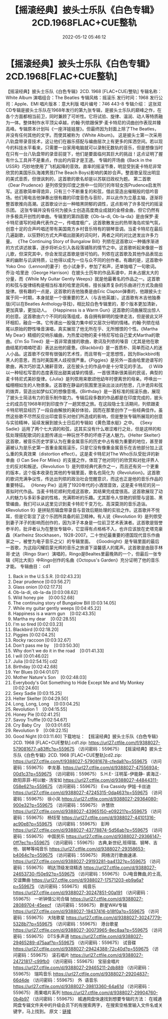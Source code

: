 ﻿---
title: 【摇滚经典】披头士乐队《白色专辑》2CD.1968FLAC+CUE整轨
date: 2022-05-12 05:46:12
categories: 外语音乐
tags: 外语音乐
---
# 【摇滚经典】披头士乐队《白色专辑》2CD.1968[FLAC+CUE整轨]

【摇滚经典】披头士乐队《白色专辑》2CD. 1968
[FLAC+CUE/整轨]
专辑名称：White Album
演唱组合：The Beatles
专辑风格：摇滚乐
发行时间：1968
发行公司：Apple、EMI
唱片版本：意大利版
唱片编号：746 443-8
专辑介绍：
这张双CD专辑是披头士乐队在1968年发行的第九张专辑，是披头士乐队的巅峰之作，在各个方面都相当前卫，同时兼顾了可听性。它将试验、旋律、温润、动人等特质融为一体。整体制作水平顶尖卓越，约翰·列侬跟保罗·麦卡特尼的词曲创作表现并臻高峰。专辑原本计划叫《一座洋娃娃屋》。但最终因为封面上除了The
Beatles，并没有任何其他的文字。而使其被称为《White Album》。
这是披头士第一次采用八轨盘带录音技术，这让他们在器乐搭配与编曲层次上有更多的挥洒空间。若以现今的科技水平看来，只需要一台家用电脑就可以录制无数轨的音乐，但是想像当时在只有一台八轨盘带的录音前提下，他们是要面临何其巨大的挑战！这点证明了握有什么工具并不是重点，作出的内容才是王道。
专辑的开场曲《Back in the
USSR》巧妙地使用了飞机起降的音效。直率的摇滚节奏，明显受到麦卡特尼非常欣赏的美国乐队海滩男孩(The Beach
Boys)影响的美妙合声。整首歌呈现出明显的美式音质，但很讽刺的，这首歌的歌名却是以苏联旧政权为题。
第二首歌《Dear
Prudence》是列侬受到印度之旅中一位同行的年轻女孩Prudence启发所写。这首歌简单得诡异，只有三个不断重复的和弦，借此营造出催眠般的低吟音场。他们用电吉他弹奏出很有趣的印度音色与音阶，并以此作为立基主轴，逐渐将整首歌推向高潮。这首歌设计出一种暗黑阴郁的调性，这点影响了许多现代的摇滚乐团。
这张专辑并没有任何为披头士创造高度商业成就的金榜金曲，但它仍然有许多极具开创性的单曲。专辑里的第四首歌《Ob-la-di,
Ob-la-da》是由保罗·麦卡特尼谱写的经典代表作之一，传唱度极广。这首歌散发出的热带海岛欢愉气氛，创意十足的合声吟唱还带有美国南方乡村音乐特有的钢琴音调。当麦卡特尼在最后几遍副歌，以狂野的方式大声唱出甜美的词句时，两者之间的对比迸发出许多力量。
《The Continuing Story of
Bungalow
Bill》列侬在这首歌以一种循序渐进的方式讲述故事，逐步将听众引入各段落铺陈的情节之中。这首歌听起来像是一首儿歌，但深究其中，你会发现这首歌是很可怕的。列侬在这首歌及其他作品表现出来的幽默与讥讽特质，让他得以成为一位与众不同的创作者。有趣的是，这首歌中Yoko
Ono（Lennon的妻子）也小试身手，参加了和声，还单独唱了一句歌词。
乔治·哈里逊（George
Harrison）在披头士历年的作品系谱中，并未占据太大的分量，而《While My Guitar Gently
Weeps》就是他最著名的作品之一。这首歌的和弦与旋律结构是相当标准的哈里逊风格，擅长操弄复杂的乐曲进行方式及曲扭旋律。很有趣的一点是，这首歌的吉他独奏是由Eric
Clapton弹奏的，他跟披头士属于同一时期，本身就是一个很重要的艺人（与吉他英雄）。这首歌有木吉他独奏版(可以在Beatles
Anthology寻找)，相比较白色专辑里的，那个版本更加清新，更加真挚，更加动人。
《Happiness is a Warm
Gun》这首歌的词曲展现出惊人的创意。这首歌由六个不同的段落组成，各自拥有鲜明的旋律走法，但是彼此又环环相扣，融合一体。它传递出一股强力集中却又层次分明的情绪。约翰·列侬在结尾以原始的野性嗓音演唱，真实展现了他无所在乎、无所憾恨的个性。《Martha
My Dear》精细的交响乐编曲，为热爱动物的麦卡特尼写给自己爱犬Martha的歌曲。《I’m So
Tired》是一首非常直接的歌曲，歌词及列侬的嗓音（尤其是他在歌曲结尾的喃喃呓语）表达出他的疲惫。《Blackbird》是一首质朴、简单而动人的迷人小品。这首歌不仅带有很强的艺术性，而且带有一定思想性，因为Blackbird有黑人的意思，而当时美国黑人歧视很严重。《Piggies》是另外一首由哈里逊谱写的歌曲，再次巧妙混入猪鼾音效，这在披头士的作品中是十分常见的手法。
《I
Will》以一种轻松写意的态度表现出甜美诚挚的情感，一首很清新很美丽的民谣，典型的麦卡特尼式美妙旋律。《Julia》是列侬用来歌颂他幼年时便离世的母亲。呼唤出一幅栩栩如生的人物景象。这首歌在静谥的氛围里渲染出淡淡的愁思，几许诡异和弦的拨弄，营造出如梦似幻的想像意境。《Birthday》是一首标准的摇滚乐曲，展现了披头士简洁有力的音乐制作能力。专辑后段多数的作品都是在印度完成的，披头士的成员在1968年时到印度作了一趟冥想之旅。在这段隐士生活期间，列侬跟麦卡特尼明显经历了一段自由解放的美妙体验，因而在那里创作了一些经典佳作。虽然这些歌不尽然反应出印度音乐对他们所造成的影响，但是整张专辑所展现的创意与实验精神，延续发展到披头士日后的专辑如《黄色潜水艇》之中。
《Sexy
Sadie》运用了两个七大调的和弦，这其实没有什么艰涩难行之处，但是这样的和弦处理搭配歌词的主题传递出一种玩世不恭的坏痞子迷人魅力。《Helter
Skelter》这首歌，被音乐历史学家认为在重金属音乐的历史中占有极为重要的地位，甚至普遍被认为是乐史第一首重金属摇滚乐，只是它没有像重金属音乐在吉他部分加上这么重的失真效果（distortion
effect）。这是麦卡特尼对The Who乐队受批评的新单曲《I Can See For
Miles》的支援之作，体现了他对同行的欣赏和对批评界人士的反对和叛逆。《Revolution
1》是列侬经典代表作之一，而且还有另一个更重的版本，这个版本收录在其他的专辑里面，歌名也简化为《Revolution》。这首歌的歌词充满争议性，传达出列侬的政治社会觉醒意识，而这也正是他的音乐作品的重要特征。
《Honey
Pie》运用了1920年代的小酒馆音效，这是麦卡特尼的另一首拟时代作品。当麦卡特尼顺利完成这首歌，其结果完成度很高。这首歌展现了动人的魅力与多彩多姿的性格，充满聆听的乐趣。尤其那令人惊艳的铜管与竖笛、黑管编曲，我们可以从这里见识到麦卡特尼千变万化、高深莫测的音乐造诣。《Revolution
9》是拼贴剪辑盘带录音与音效后期处理的实验之作。这首歌并不悦耳，但是它彰显了这个乐团所具备的前卫精神。有人说《Revolution
9》是列侬受到妻子洋子的影响而创作的，因为洋子本身是一位前卫艺术表演者。这首歌是毁誉参半的，批评者认为在整张专辑中，它显得有点格格不入，也许应该放在史塔克豪森（Karlheinz
Stockhasen，1928-2007。二十世纪最重要的德国现代音乐作曲家之一，被誉为电子音乐之父）的专辑里面。
《Goodnight》是专辑里面的最后一首歌，为这段闪耀启蒙光辉的音乐之旅谱下温馨感人的尾声。这首歌是由鼓手林哥·史达（Ringo
Starr）演唱的，Ringo是Bealtes里最晚熟的一个，但最后一张专辑《阿比大街》中Ringo创作的名曲《Octopus's
Garden》充分证明了他的音乐才能。
专辑曲目：
cd1
01. Back in the
U.S.S.R.
[0:02:43.23]
02. Dear
prudence
[0:03:56.27]
03. Glass
onion
[0:02:17.73]
04. Ob-la-di,
ob-la-da
[0:03:08.62]
05. Wild honey
pie    [0:00:52.68]
06. The continuing story of
Bungalow Bill
[0:03:14.05]
07. While my guitar gently
weeps
[0:04:45.22]
08. Happiness is a warm
gun    [0:02:43.35]
09. Martha my
dear    [0:02:28.55]
10. I'm so
tired
[0:02:03.23]
11. Blackbird
[0:02:18.20]
12. Piggies
[0:02:04.25]
13. Rocky
raccoon
[0:03:32.67]
14. Don't pass me
by    [0:03:50.30]
15. Why don't we do it in the
road    [0:01:41.33]
16. I will
[0:01:46.02]
17. Julia
[0:02:54.15]
cd2
01. Birthday
[0:02:42.68]
02. Yer Blues
[0:04:01.07]
03. Mother Nature's
Son    [0:02:48.03]
04. Everybody's Got Something
to Hide Except Me and My Monkey
[0:02:24.60]
05. Sexy
Sadie
[0:03:15.25]
06. Helter
Skelter
[0:04:29.50]
07. Long, Long,
Long    [0:03:04.25]
08. Revolution
1    [0:04:15.55]
09. Honey Pie
[0:02:41.25]
10. Savoy
Truffle
[0:02:54.67]
11. Cry Baby
Cry    [0:03:01.65]
12. Revolution
9    [0:08:22.15]
13. Good
Night
[0:03:11.60]
下载地址：
【摇滚经典】披头士乐队《白色专辑》2CD. 1968
[FLAC+CUE整轨].cd1.zip: https://url27.ctfile.com/f/9388027-579081677-a83ffc?p=559675
（访问密码：559675）
【摇滚经典】披头士乐队《白色专辑》2CD. 1968 [FLAC+CUE整轨]cd2.zip: https://url27.ctfile.com/f/9388027-579081678-cfeda8?p=559675
（访问密码：559675）
李龙基.
https://url27.ctfile.com/d/9388027-47556934-00d1c3?p=559675
（访问密码：559675）
S.H.E- 汪明荃-伊能静- 裘海正-欧阳菲菲-柯以敏- 汤宝如
https://url27.ctfile.com/d/9388027-44844311-058e62?p=559675
（访问密码：559675）
Eva Cassidy
伊娃·卡丝迪
https://url27.ctfile.com/d/9388027-47245315-0da463?p=559675
（访问密码：559675）
徐小凤
https://url27.ctfile.com/d/9388027-29364080-900e32?p=559675
（访问密码：559675）
许慧欣
https://url27.ctfile.com/d/9388027-43965150-e09221?p=559675
（访问密码：559675）
杨钰莹
https://url27.ctfile.com/d/9388027-44101316-ac90e8?p=559675
（访问密码：559675）
彭羚
https://url27.ctfile.com/d/9388027-43778874-5d56ab?p=559675
（访问密码：559675）
中国民乐
https://url27.ctfile.com/d/9388027-29366147-0ff7ec?p=559675
（访问密码：559675）
古典,新世纪,班得瑞、钢琴、吉他、钢琴等纯音乐
https://url27.ctfile.com/d/9388027-29358653-b4064c?p=559675
（访问密码：559675）
网络流行歌曲速递.
https://url27.ctfile.com/d/9388027-29193281-ba4132?p=559675
（访问密码：559675）
明达顶级发烧精选
https://url27.ctfile.com/d/9388027-24653730-f50e92?p=559675
（访问密码：559675）
DJ电音舞曲,的士高, 交谊舞曲
https://url27.ctfile.com/d/9388027-17571203-eb9a6a?p=559675
（访问密码：559675）
纯音乐
https://url27.ctfile.com/d/9388027-30247851-00a191
（访问密码：559675）
一听钟情公司合辑
https://url27.ctfile.com/d/9388027-28089704-45eecf
（访问密码：559675）
群星WAV专辑
https://url27.ctfile.com/d/9388027-19437416-b18f0a?p=559675
（访问密码：559675）
大陆歌星
https://url27.ctfile.com/d/9388027-30247779-5328b7?p=559675
（访问密码：559675）
港台歌星
https://url27.ctfile.com/d/9388027-30073965-8ec8aa?p=559675
（访问密码：559675）
DTS多声道
https://url27.ctfile.com/d/9388027-29465289-d75aaf?p=559675
（访问密码：559675）
试音碟
https://url27.ctfile.com/d/9388027-29424388-72c40d?p=559675
（访问密码：559675）
滚石唱片
https://url27.ctfile.com/d/9388027-24721817-c99fb0
（访问密码：559675）
宝丽金唱片
https://url27.ctfile.com/d/9388027-29465211-2db889
（访问密码：559675）
瑞鸣音乐
https://url27.ctfile.com/d/9388027-29204837-66d4de
（访问密码：559675）
外  语音乐
https://url27.ctfile.com/d/9388027-39813360-64a61d
（访问密码：559675）
雨果唱片系列
https://url27.ctfile.com/d/9388027-29904760-0b4b97
（访问密码：559675）
城通网盘快速找到想要专辑的方法：
在城通网盘专辑文件夹中的升级会员下的有搜索两字，
在搜索空格里输入文件名或关键字，马上找到。
原文：[链接](https://blog.sina.com.cn/s/blog_1647c7e7601030x73.html)